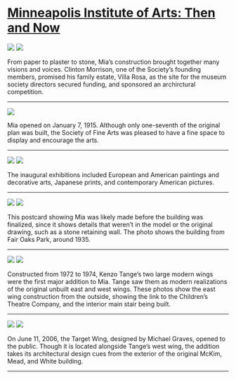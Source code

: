 # [Minneapolis Institute of Arts: Then and Now](http://artstories.artsmia.org/#/stories/1855)

![](http://cdn.dx.artsmia.org/thumbs/tn_2014_TDX_MIAArtStories_310.jpg)
![](http://cdn.dx.artsmia.org/thumbs/tn_060811_mia153_003.jpg)

From paper to plaster to stone, Mia’s construction brought together many visions and voices. Clinton Morrison, one of the Society’s founding members, promised his family estate, Villa Rosa, as the site for the museum society directors secured funding, and sponsored an archirctural competition.  

---

![](http://cdn.dx.artsmia.org/thumbs/tn_img04217.jpg)

Mia opened on January 7, 1915. Although only one-seventh of the original plan was built, the Society of Fine Arts was pleased to have a fine space to display and encourage the arts. 

---

![](http://cdn.dx.artsmia.org/thumbs/tn_150112_mia329_5043605.jpg)
![](http://cdn.dx.artsmia.org/thumbs/tn_150112_mia329_5043607.jpg)

The inaugural exhibitions included European and American paintings and decorative arts, Japanese prints, and contemporary American pictures.

---

![](http://cdn.dx.artsmia.org/thumbs/tn_060811_mia153_001.jpg)
![](http://cdn.dx.artsmia.org/thumbs/tn_050602_mia153_030.jpg)

This postcard showing Mia was likely made before the building was finalized, since it shows details that weren’t in the model or the original drawing, such as a stone retaining wall. The photo shows the building from Fair Oaks Park, around 1935.

---

![](http://cdn.dx.artsmia.org/thumbs/tn_110908_mia341_154726.jpg)
![](http://cdn.dx.artsmia.org/thumbs/tn_110913_mia341_212309.jpg)

Constructed from 1972 to 1974, Kenzo Tange’s two large modern wings were the first major addition to Mia. Tange saw them as modern realizations of the original unbuilt east and west wings. These photos show the east wing construction from the outside, showing the link to the Children’s Theatre Company, and the interior main stair being built.

---

![](http://cdn.dx.artsmia.org/thumbs/tn_060820_mia153_005.jpg)
![](http://cdn.dx.artsmia.org/thumbs/tn_060820_mia153_002.jpg)

On June 11, 2006, the Target Wing, designed by Michael Graves, opened to the public. Though it is located alongside Tange’s west wing, the addition takes its architectural design cues from the exterior of the original McKim, Mead, and White building. 

---
